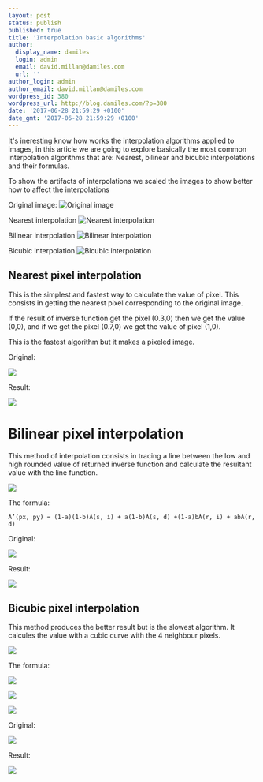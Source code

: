 ```yaml
---
layout: post
status: publish
published: true
title: 'Interpolation basic algorithms'
author:
  display_name: damiles
  login: admin
  email: david.millan@damiles.com
  url: ''
author_login: admin
author_email: david.millan@damiles.com
wordpress_id: 380
wordpress_url: http://blog.damiles.com/?p=380
date: '2017-06-28 21:59:29 +0100'
date_gmt: '2017-06-28 21:59:29 +0100'
---
```


It's ineresting know how works the interpolation algorithms applied to images, in this article we are going to explore basically the most common interpolation algorithms that are: Nearest, bilinear and bicubic interpolations and their formulas.

To show the artifacts of interpolations we scaled the images to show better how to affect the interpolations

Original image:
![Original image](/assets/2017/06/Lena_std.jpg)

Nearest interpolation
![Nearest interpolation](/assets/2017/06/Nearest.jpg)

Bilinear interpolation
![Bilinear interpolation](/assets/2017/06/Bilinear.jpg)

Bicubic interpolation
![Bicubic interpolation](/assets/2017/06/Bicubic.jpg)

## Nearest pixel interpolation

This is the simplest and fastest way to calculate the value of pixel. This consists in getting the nearest pixel corresponding to the original image. 

If the result of inverse function get the pixel (0.3,0) then we get the value (0,0), and if we get the pixel (0.7,0) we get the value of pixel (1,0).

This is the fastest algorithm but it makes a pixeled image.

Original:

![](/assets/2017/06/Lena_std.jpg)

Result:

![](/assets/2017/06/Nearest.jpg)

# Bilinear pixel interpolation 

This method of interpolation consists in tracing a line between the low and high rounded value of returned inverse function and calculate the resultant value with the line function.

![](/assets/2017/06/Bilinear_scale_node.gif)

The formula:
```
A’(px, py) = (1-a)(1-b)A(s, i) + a(1-b)A(s, d) +(1-a)bA(r, i) + abA(r, d) 
```

Original:

![](/assets/2017/06/Lena_std.jpg)

Result:

![](/assets/2017/06/Bilinear.jpg)

## Bicubic pixel interpolation

This method produces the better result but is the slowest algorithm. It calcules the value with a cubic curve with the 4 neighbour pixels.

![](/assets/2017/06/Bicubic_scale_node.gif)

The formula:

 ![](/assets/2017/06/Equation1.gif)

 ![](/assets/2017/06/Equation2.gif)
 
 ![](/assets/2017/06/Equation3.gif)

Original:

![](/assets/2017/06/Lena_std.jpg)

Result:

![](/assets/2017/06/Bicubic.jpg)